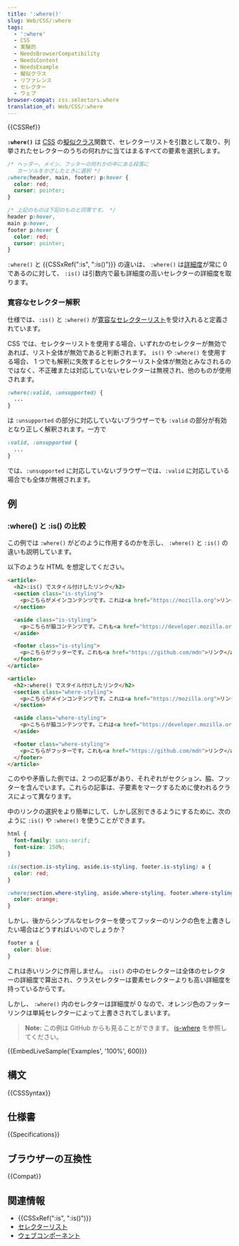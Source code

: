 ```yaml
---
title: ':where()'
slug: Web/CSS/:where
tags:
  - ':where'
  - CSS
  - 実験的
  - NeedsBrowserCompatibility
  - NeedsContent
  - NeedsExample
  - 擬似クラス
  - リファレンス
  - セレクター
  - ウェブ
browser-compat: css.selectors.where
translation_of: Web/CSS/:where
---
```

{{CSSRef}}

**`:where()`** は [CSS](/ja/docs/Web/CSS) の[擬似クラス](/ja/docs/Web/CSS/Pseudo-classes)関数で、セレクターリストを引数として取り、列挙されたセレクターのうちの何れかに当てはまるすべての要素を選択します。

```css
/* ヘッダー、メイン、フッターの何れかの中にある段落に
   カーソルをかざしたときに選択 */
:where(header, main, footer) p:hover {
  color: red;
  cursor: pointer;
}

/* 上記のものは下記のものと同等です。 */
header p:hover,
main p:hover,
footer p:hover {
  color: red;
  cursor: pointer;
}
```

`:where()` と {{CSSxRef(":is", ":is()")}} の違いは、 `:where()` は[詳細度](/ja/docs/Web/CSS/Specificity)が常に 0 であるのに対して、 `:is()` は引数内で最も詳細度の高いセレクターの詳細度を取ります。

### 寛容なセレクター解釈

仕様では、`:is()` と `:where()` が[寛容なセレクターリスト](https://drafts.csswg.org/selectors-4/#typedef-forgiving-selector-list)を受け入れると定義されています。

CSS では、セレクターリストを使用する場合、いずれかのセレクターが無効であれば、リスト全体が無効であると判断されます。 `is()` や `:where()` を使用する場合、 1 つでも解釈に失敗するとセレクターリスト全体が無効とみなされるのではなく、不正確または対応していないセレクターは無視され、他のものが使用されます。

```css
:where(:valid, :unsupported) {
  ...
}
```

は `:unsupported` の部分に対応していないブラウザーでも `:valid` の部分が有効となり正しく解釈されます。一方で

```css
:valid, :unsupported {
  ...
}
```

では、`:unsupported` に対応していないブラウザーでは、`:valid` に対応している場合でも全体が無視されます。

## 例

### :where() と :is() の比較

この例では `:where()` がどのように作用するのかを示し、 `:where()` と `:is()` の違いも説明しています。

以下のような HTML を想定してください。

```html
<article>
  <h2>:is() でスタイル付けしたリンク</h2>
  <section class="is-styling">
    <p>こちらがメインコンテンツです。これは<a href="https://mozilla.org">リンクを含んでいます</a>。
  </section>

  <aside class="is-styling">
    <p>こちらが脇コンテンツです。これも<a href="https://developer.mozilla.org">リンクを含んでいます</a>。
  </aside>

  <footer class="is-styling">
    <p>こちらがフッターです。これも<a href="https://github.com/mdn">リンク</a>を含んでいます。
  </footer>
</article>

<article>
  <h2>:where() でスタイル付けしたリンク</h2>
  <section class="where-styling">
    <p>こちらがメインコンテンツです。これは<a href="https://mozilla.org">リンクを含んでいます</a>.
  </section>

  <aside class="where-styling">
    <p>こちらが脇コンテンツです。これは<a href="https://developer.mozilla.org">also リンクを含んでいます</a>.
  </aside>

  <footer class="where-styling">
    <p>こちらがフッターです。これも<a href="https://github.com/mdn">リンク</a>を含んでいます。
  </footer>
</article>
```

このやや矛盾した例では、2 つの記事があり、それぞれがセクション、脇、フッターを含んでいます。これらの記事は、子要素をマークするために使われるクラスによって異なります。

中のリンクの選択をより簡単にして、しかし区別できるようにするために、次のように `:is()` や `:where()` を使うことができます。

```css
html {
  font-family: sans-serif;
  font-size: 150%;
}

:is(section.is-styling, aside.is-styling, footer.is-styling) a {
  color: red;
}

:where(section.where-styling, aside.where-styling, footer.where-styling) a {
  color: orange;
}
```

しかし、後からシンプルなセレクターを使ってフッターのリンクの色を上書きしたい場合はどうすればいいのでしょうか？

```css
footer a {
  color: blue;
}
```

これは赤いリンクに作用しません。 `:is()` の中のセレクターは全体のセレクターの詳細度で算出され、クラスセレクターは要素セレクターよりも高い詳細度を持っているからです。

しかし、 `:where()` 内のセレクターは詳細度が 0 なので、オレンジ色のフッターリンクは単純セレクターによって上書きされてしまいます。

> **Note:** この例は GitHub からも見ることができます。 [is-where](https://mdn.github.io/css-examples/is-where/) を参照してください。

{{EmbedLiveSample('Examples', '100%', 600)}}

## 構文

{{CSSSyntax}}

## 仕様書

{{Specifications}}

## ブラウザーの互換性

{{Compat}}

## 関連情報

- {{CSSxRef(":is", ":is()")}}
- [セレクターリスト](/ja/docs/Web/CSS/Selector_list)
- [ウェブコンポーネント](/ja/docs/Web/Web_Components)
